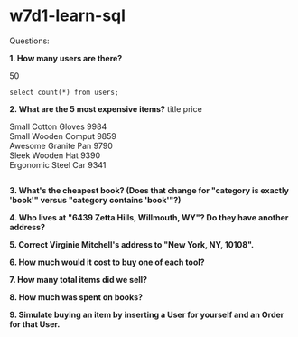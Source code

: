 # w7d1-learn-sql

Questions:

**1.  How many users are there?**

50
```
select count(*) from users;
```
**2.  What are the 5 most expensive items?**
title                price     

Small Cotton Gloves  9984      
Small Wooden Comput  9859      
Awesome Granite Pan  9790      
Sleek Wooden Hat     9390      
Ergonomic Steel Car  9341 

``` select title, price from items order by price DESC limit 5;
```


**3.  What's the cheapest book? (Does that change for "category is exactly 'book'" versus "category contains 'book'"?)**



**4.  Who lives at "6439 Zetta Hills, Willmouth, WY"? Do they have another address?**



**5.  Correct Virginie Mitchell's address to "New York, NY, 10108".**



**6. How much would it cost to buy one of each tool?**



**7. How many total items did we sell?**



**8. How much was spent on books?**



**9. Simulate buying an item by inserting a User for yourself and an Order for that User.**

